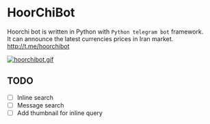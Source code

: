 # HoorChiBot
Hoorchi bot is written in Python with ```Python telegram bot``` framework.  
It can announce the latest currencies prices in Iran market.
http://t.me/hoorchibot

[![hoorchibot.gif](https://s10.gifyu.com/images/hoorchibot.gif)](https://gifyu.com/image/SbrlV)
## TODO
- [ ] Inline search
- [ ] Message search
- [ ] Add thumbnail for inline query
